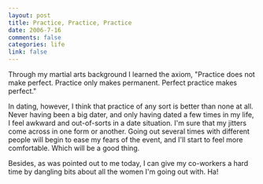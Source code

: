 ```yaml
--- 
layout: post
title: Practice, Practice, Practice
date: 2006-7-16
comments: false
categories: life
link: false
---
```

Through my martial arts background I learned the axiom, "Practice does not make perfect. Practice only makes permanent. Perfect practice makes perfect."

In dating, however, I think that practice of any sort is better than none at all. Never having been a big dater, and only having dated a few times in my life, I feel awkward and out-of-sorts in a date situation. I'm sure that my jitters come across in one form or another. Going out several times with different people will begin to ease my fears of the event, and I'll start to feel more comfortable. Which will be a good thing.

Besides, as was pointed out to me today, I can give my co-workers a hard time by dangling bits about all the women I'm going out with. Ha!
